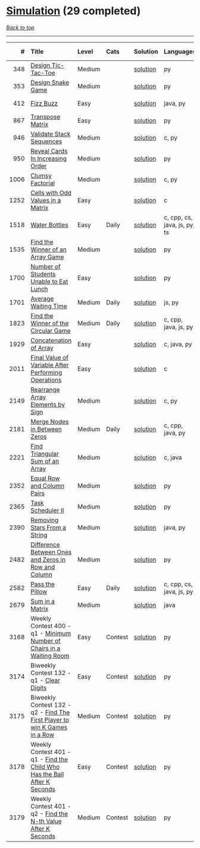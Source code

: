 # [Simulation](<https://leetcode.com/tag/Simulation/>) (29 completed)

*[Back to top](<../../README.md>)*

------

|    # | Title                                                                                                                                                        | Level   | Cats    | Solution                                                                       | Languages                    | Date Complete   |
|-----:|:-------------------------------------------------------------------------------------------------------------------------------------------------------------|:--------|:--------|:-------------------------------------------------------------------------------|:-----------------------------|:----------------|
|  348 | [Design Tic-Tac-Toe](<https://leetcode.com/problems/design-tic-tac-toe>)                                                                                     | Medium  |         | [solution](<../_348. Design Tic-Tac-Toe.md>)                                   | py                           | Jul 05, 2024    |
|  353 | [Design Snake Game](<https://leetcode.com/problems/design-snake-game>)                                                                                       | Medium  |         | [solution](<../_353. Design Snake Game.md>)                                    | py                           | Jun 28, 2024    |
|  412 | [Fizz Buzz](<https://leetcode.com/problems/fizz-buzz>)                                                                                                       | Easy    |         | [solution](<../_412. Fizz Buzz.md>)                                            | java, py                     | Jun 02, 2024    |
|  867 | [Transpose Matrix](<https://leetcode.com/problems/transpose-matrix>)                                                                                         | Easy    |         | [solution](<../_867. Transpose Matrix.md>)                                     | py                           | Jun 15, 2024    |
|  946 | [Validate Stack Sequences](<https://leetcode.com/problems/validate-stack-sequences>)                                                                         | Medium  |         | [solution](<../_946. Validate Stack Sequences.md>)                             | c, py                        | Jun 12, 2024    |
|  950 | [Reveal Cards In Increasing Order](<https://leetcode.com/problems/reveal-cards-in-increasing-order>)                                                         | Medium  |         | [solution](<../_950. Reveal Cards In Increasing Order.md>)                     | py                           | Jun 12, 2024    |
| 1006 | [Clumsy Factorial](<https://leetcode.com/problems/clumsy-factorial>)                                                                                         | Medium  |         | [solution](<../_1006. Clumsy Factorial.md>)                                    | c, py                        | Jun 12, 2024    |
| 1252 | [Cells with Odd Values in a Matrix](<https://leetcode.com/problems/cells-with-odd-values-in-a-matrix>)                                                       | Easy    |         | [solution](<../_1252. Cells with Odd Values in a Matrix.md>)                   | c                            | Jun 04, 2024    |
| 1518 | [Water Bottles](<https://leetcode.com/problems/water-bottles>)                                                                                               | Easy    | Daily   | [solution](<../_1518. Water Bottles.md>)                                       | c, cpp, cs, java, js, py, ts | Jul 07, 2024    |
| 1535 | [Find the Winner of an Array Game](<https://leetcode.com/problems/find-the-winner-of-an-array-game>)                                                         | Medium  |         | [solution](<../_1535. Find the Winner of an Array Game.md>)                    | py                           | Jun 08, 2024    |
| 1700 | [Number of Students Unable to Eat Lunch](<https://leetcode.com/problems/number-of-students-unable-to-eat-lunch>)                                             | Easy    |         | [solution](<../_1700. Number of Students Unable to Eat Lunch.md>)              | py                           | Jun 02, 2024    |
| 1701 | [Average Waiting Time](<https://leetcode.com/problems/average-waiting-time>)                                                                                 | Medium  | Daily   | [solution](<../_1701. Average Waiting Time.md>)                                | js, py                       | Jul 09, 2024    |
| 1823 | [Find the Winner of the Circular Game](<https://leetcode.com/problems/find-the-winner-of-the-circular-game>)                                                 | Medium  | Daily   | [solution](<../_1823. Find the Winner of the Circular Game.md>)                | c, cpp, java, js, py         | Jul 08, 2024    |
| 1929 | [Concatenation of Array](<https://leetcode.com/problems/concatenation-of-array>)                                                                             | Easy    |         | [solution](<../_1929. Concatenation of Array.md>)                              | c, java, py                  | Jun 03, 2024    |
| 2011 | [Final Value of Variable After Performing Operations](<https://leetcode.com/problems/final-value-of-variable-after-performing-operations>)                   | Easy    |         | [solution](<../_2011. Final Value of Variable After Performing Operations.md>) | c                            | Jun 03, 2024    |
| 2149 | [Rearrange Array Elements by Sign](<https://leetcode.com/problems/rearrange-array-elements-by-sign>)                                                         | Medium  |         | [solution](<../_2149. Rearrange Array Elements by Sign.md>)                    | c, py                        | Jun 10, 2024    |
| 2181 | [Merge Nodes in Between Zeros](<https://leetcode.com/problems/merge-nodes-in-between-zeros>)                                                                 | Medium  | Daily   | [solution](<../_2181. Merge Nodes in Between Zeros.md>)                        | c, cpp, java, py             | Jul 04, 2024    |
| 2221 | [Find Triangular Sum of an Array](<https://leetcode.com/problems/find-triangular-sum-of-an-array>)                                                           | Medium  |         | [solution](<../_2221. Find Triangular Sum of an Array.md>)                     | c, java                      | Jun 27, 2024    |
| 2352 | [Equal Row and Column Pairs](<https://leetcode.com/problems/equal-row-and-column-pairs>)                                                                     | Medium  |         | [solution](<../_2352. Equal Row and Column Pairs.md>)                          | py                           | Jun 27, 2024    |
| 2365 | [Task Scheduler II](<https://leetcode.com/problems/task-scheduler-ii>)                                                                                       | Medium  |         | [solution](<../_2365. Task Scheduler II.md>)                                   | py                           | Jun 29, 2024    |
| 2390 | [Removing Stars From a String](<https://leetcode.com/problems/removing-stars-from-a-string>)                                                                 | Medium  |         | [solution](<../_2390. Removing Stars From a String.md>)                        | java, py                     | Jun 02, 2024    |
| 2482 | [Difference Between Ones and Zeros in Row and Column](<https://leetcode.com/problems/difference-between-ones-and-zeros-in-row-and-column>)                   | Medium  |         | [solution](<../_2482. Difference Between Ones and Zeros in Row and Column.md>) | py                           | Jun 07, 2024    |
| 2582 | [Pass the Pillow](<https://leetcode.com/problems/pass-the-pillow>)                                                                                           | Easy    | Daily   | [solution](<../_2582. Pass the Pillow.md>)                                     | c, cpp, cs, java, js, py     | Jul 06, 2024    |
| 2679 | [Sum in a Matrix](<https://leetcode.com/problems/sum-in-a-matrix>)                                                                                           | Medium  |         | [solution](<../_2679. Sum in a Matrix.md>)                                     | java                         | May 22, 2024    |
| 3168 | Weekly Contest 400 - q1 - [Minimum Number of Chairs in a Waiting Room](<https://leetcode.com/problems/minimum-number-of-chairs-in-a-waiting-room>)           | Easy    | Contest | [solution](<../_3168. Minimum Number of Chairs in a Waiting Room.md>)          | py                           | Jul 07, 2024    |
| 3174 | Biweekly Contest 132 - q1 - [Clear Digits](<https://leetcode.com/problems/clear-digits>)                                                                     | Easy    | Contest | [solution](<../_3174. Clear Digits.md>)                                        | py                           | Jul 07, 2024    |
| 3175 | Biweekly Contest 132 - q2 - [Find The First Player to win K Games in a Row](<https://leetcode.com/problems/find-the-first-player-to-win-k-games-in-a-row>)   | Medium  | Contest | [solution](<../_3175. Find The First Player to win K Games in a Row.md>)       | py                           | Jul 07, 2024    |
| 3178 | Weekly Contest 401 - q1 - [Find the Child Who Has the Ball After K Seconds](<https://leetcode.com/problems/find-the-child-who-has-the-ball-after-k-seconds>) | Easy    | Contest | [solution](<../_3178. Find the Child Who Has the Ball After K Seconds.md>)     | py                           | Jul 07, 2024    |
| 3179 | Weekly Contest 401 - q2 - [Find the N-th Value After K Seconds](<https://leetcode.com/problems/find-the-n-th-value-after-k-seconds>)                         | Medium  | Contest | [solution](<../_3179. Find the N-th Value After K Seconds.md>)                 | py                           | Jul 07, 2024    |